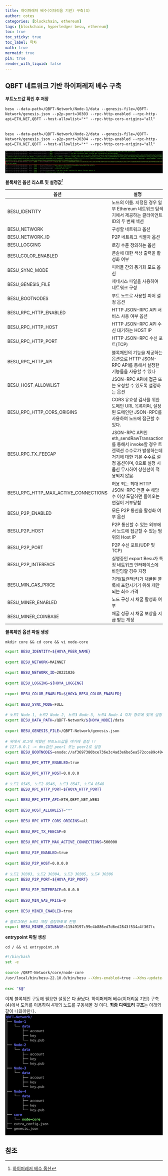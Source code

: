 ```yaml
---
title: 하이퍼레저 베수(이더리움 기반) 구축(3)
author: cotes
categories: [blockchain, ethereum]
tags: [blockchain, hyperledger besu, ethereum]
toc: true
toc_sticky: true
toc_label: 목차
math: true
mermaid: true
pin: true
render_with_liquid: false
---
```


## QBFT 네트워크 기반 하이퍼레저 베수 구축
**부트노드값 확인 후 저장**
```console
besu --data-path=/QBFT-Network/Node-1/data --genesis-file=/QBFT-Network/genesis.json --p2p-port=30303 --rpc-http-enabled --rpc-http-api=ETH,NET,QBFT --host-allowlist="*" --rpc-http-cors-origins="all"


besu --data-path=/QBFT-Network/Node-2/data --genesis-file=/QBFT-Network/genesis.json --p2p-port=30304 --rpc-http-enabled --rpc-http-api=ETH,NET,QBFT --host-allowlist="*" --rpc-http-cors-origins="all"
```
![부트노드](/assets/img/blockchain/%EB%B6%80%ED%8A%B8%EB%85%B8%EB%93%9C1.png)

**블록체인 옵션 리스트 및 설정값**[^option]

| 옵션 | 설명 |
| ---- | ---- |
| BESU_IDENTITY | 노드의 이름. 지정된 경우 일부 Ethereum 네트워크 탐색기에서 제공하는 클라이언트ID의 두 번째 섹션 |
| BESU_NETWORK | 구성할 네트워크 옵션 |
| BESU_NETWORK_ID | P2P 네트워크 식별자 옵션 |
| BESU_LOGGING | 로깅 수준 정의하는 옵션 |
| BESU_COLOR_ENABLED | 콘솔에 대한 색상 출력을 활성화 여부 |
| BESU_SYNC_MODE | 피어들 간의 동기화 모드 옵션 |
| BESU_GENESIS_FILE | 제네시스 파일을 사용하여 네트워크 구성 |
| BESU_BOOTNODES | 부트 노드로 사용할 피어 설정 옵션 |
| BESU_RPC_HTTP_ENABLED | HTTP JSON-RPC API 서비스 사용 여부 옵션 |
| BESU_RPC_HTTP_HOST | HTTP JSON-RPC API 수신 대기하는 HOST IP |
| BESU_RPC_HTTP_PORT | HTTP JSON-RPC 수신 포트(TCP) |
| BESU_RPC_HTTP_API | 블록체인의 기능을 제공하는 옵션으로 HTTP JSON-RPC API를 통해서 설정한 기능들을 사용할 수 있다 |
| BESU_HOST_ALLOWLIST | JSON-RPC API에 접근 또는 요청할 수 있도록 설정하는 옵션 |
| BESU_RPC_HTTP_CORS_ORIGINS | CORS 유효성 검사를 위한 도메인 URL 목록이며, 설정된 도메인만 JSON-RPC를 사용하여 노드에 접근할 수 있다. |
| BESU_RPC_TX_FEECAP | JSON-RPC API인 eth_sendRawTransaction를 통해서 invoke할 경우 트랜잭션 수수료가 발생하는데 거기에 대한 기본 수수료 설정 옵션이며, 0으로 설정 시 옵션 무시하여 상한선이 적용되지 않음. |
| BESU_RPC_HTTP_MAX_ACTIVE_CONNECTIONS | 허용 되는 최대 HTTP JSON-RPC 연결 수 해당 수 이상 도달하면 들어오는 연결이 거부당함 |
| BESU_P2P_ENABLED | 모든 P2P 통신을 활성화 여부 옵션 |
| BESU_P2P_HOST | P2P 통신할 수 있는 외부에서 노드에 접근할 수 있는 범위의 Host IP |
| BESU_P2P_PORT | P2P 수신 포트(UDP 및 TCP) |
| BESU_P2P_INTERFACE | 실행중인 export Besu가 특정 네트워크 인터페이스에 바인딩할 경우 지정 |
| BESU_MIN_GAS_PRICE | 거래(트랜잭션)가 채굴된 블록에 포함시키기 위해 제안되는 최소 가격 |
| BESU_MINER_ENABLED | 노드 구성 시 채굴 활성화 여부 |
| BESU_MINER_COINBASE | 채굴 성공 시 채굴 보상을 지급 받는 계정 |

**블록체인 옵션 파일 생성**
```console
mkdir core && cd core && vi node-core
```
```bash
export BESU_IDENTITY=${HOYA_PEER_NAME}

export BESU_NETWORK=MAINNET

export BESU_NETWORK_ID=20221026

export BESU_LOGGING=${HOYA_LOGGING}

export BESU_COLOR_ENABLED=${HOYA_BESU_COLOR_ENABLED}

export BESU_SYNC_MODE=FULL

# 노드1 Node-1, 노드2 Node-2, 노드3 Node-3, 노드4 Node-4 각자 경로에 맞게 설정
export BESU_DATA_PATH=/QBFT-Network/${HOYA_NODE}/data

export BESU_GENESIS_FILE=/QBFT-Network/genesis.json

# 위에서 로그에 찍혔던 부트노드값들 여기에 설정 !!
# 127.0.0.1 -> dns값인 peer1 또는 peer2로 설정
export BESU_BOOTNODES=enode://af3697380bce736e3c4ad3e6be5ea572cce89c494f95ab057dc90afb41d93234e8104029b24e2b5ac40ffae6253381903d8cd53787190a28dd76f58b9a689c9f@node1:30303,enode://bd2dcdac0a017e7189aaee61ad8d10266394a7757dad2ebba10fd29c8bbd9a07ad83c3ecc848d0128f240e55d10acfa6d7d948f0c94dcb1cdc7a6d63b76032af@node2:30304

export BESU_RPC_HTTP_ENABLED=true

export BESU_RPC_HTTP_HOST=0.0.0.0

# 노드1 8545, 노드2 8546, 노드3 8547, 노드4 8548
export BESU_RPC_HTTP_PORT=${HOYA_HTTP_PORT}

export BESU_RPC_HTTP_API=ETH,QBFT,NET,WEB3

export BESU_HOST_ALLOWLIST="*"

export BESU_RPC_HTTP_CORS_ORIGINS=all

export BESU_RPC_TX_FEECAP=0
 
export BESU_RPC_HTTP_MAX_ACTIVE_CONNECTIONS=500000

export BESU_P2P_ENABLED=true 

export BESU_P2P_HOST=0.0.0.0

# 노드1 30303, 노드2 30304, 노드3 30305, 노드4 30306
export BESU_P2P_PORT=${HOYA_P2P_PORT}

export BESU_P2P_INTERFACE=0.0.0.0

export BESU_MIN_GAS_PRICE=0

export BESU_MINER_ENABLED=true

# 블로그에선 노드1 계정 설정하도록 진행
export BESU_MINER_COINBASE=11549197c99e4b886ed7d6ed2843f534a4f367fc
```

**entrypoint 파일 생성**
```console
cd / && vi entrypoint.sh
```
```bash
#!/bin/bash
set -e

source /QBFT-Network/core/node-core
/usr/local/bin/besu-22.10.0/bin/besu --Xdns-enabled=true --Xdns-update-enabled=true

exec "$@"
```

이제 블록체인 구동에 필요한 설정은 다 끝났다. 하이퍼레저 베수(이더리움 기반) 구축(4)에서 도커를 이용하여 4개의 노드를 구동해볼 것 이다.
**최종 디렉토리 구조**는 아래와 같이 나와야한다.
!["최종디렉토리구조"](/assets/img/blockchain/%EC%B5%9C%EC%A2%85%EB%94%94%EB%A0%89%ED%86%A0%EB%A6%AC%EA%B5%AC%EC%A1%B0.png)


## 참조
[^option]: [하이퍼레저 베수 옵션](https://besu.hyperledger.org/en/stable/public-networks/reference/cli/options/)
